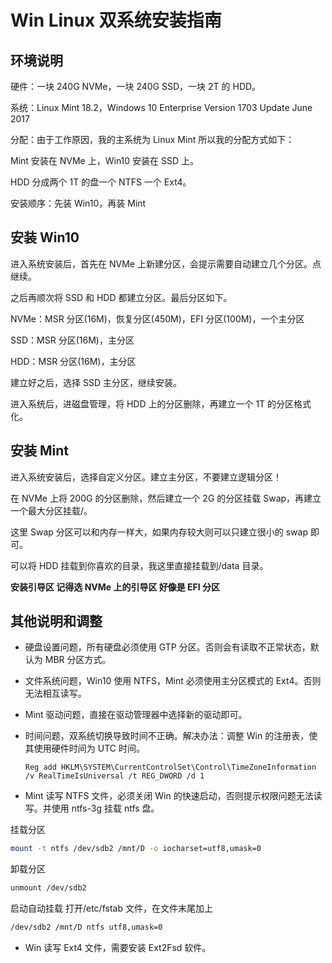 # Win Linux 双系统安装指南

## 环境说明

硬件：一块 240G NVMe，一块 240G SSD，一块 2T 的 HDD。

系统：Linux Mint 18.2，Windows 10 Enterprise Version 1703 Update June 2017

分配：由于工作原因，我的主系统为 Linux Mint 所以我的分配方式如下：

Mint 安装在 NVMe 上，Win10 安装在 SSD 上。

HDD 分成两个 1T 的盘一个 NTFS 一个 Ext4。

安装顺序：先装 Win10，再装 Mint

## 安装 Win10

进入系统安装后，首先在 NVMe 上新建分区，会提示需要自动建立几个分区。点继续。

之后再顺次将 SSD 和 HDD 都建立分区。最后分区如下。

NVMe：MSR 分区(16M)，恢复分区(450M)，EFI 分区(100M)，一个主分区

SSD：MSR 分区(16M)，主分区

HDD：MSR 分区(16M)，主分区

建立好之后，选择 SSD 主分区，继续安装。

进入系统后，进磁盘管理，将 HDD 上的分区删除，再建立一个 1T 的分区格式化。

## 安装 Mint

进入系统安装后，选择自定义分区。建立主分区，不要建立逻辑分区！

在 NVMe 上将 200G 的分区删除，然后建立一个 2G 的分区挂载 Swap，再建立一个最大分区挂载/。

这里 Swap 分区可以和内存一样大，如果内存较大则可以只建立很小的 swap 即可。

可以将 HDD 挂载到你喜欢的目录，我这里直接挂载到/data 目录。

**安装引导区 记得选 NVMe 上的引导区 好像是 EFI 分区**

## 其他说明和调整

- 硬盘设置问题，所有硬盘必须使用 GTP 分区。否则会有读取不正常状态，默认为 MBR 分区方式。

- 文件系统问题，Win10 使用 NTFS，Mint 必须使用主分区模式的 Ext4。否则无法相互读写。

- Mint 驱动问题，直接在驱动管理器中选择新的驱动即可。

- 时间问题，双系统切换导致时间不正确。解决办法：调整 Win 的注册表，使其使用硬件时间为 UTC 时间。

  ```
  Reg add HKLM\SYSTEM\CurrentControlSet\Control\TimeZoneInformation /v RealTimeIsUniversal /t REG_DWORD /d 1
  ```

- Mint 读写 NTFS 文件，必须关闭 Win 的快速启动，否则提示权限问题无法读写。并使用 ntfs-3g 挂载 ntfs 盘。

挂载分区

```bash
mount -t ntfs /dev/sdb2 /mnt/D -o iocharset=utf8,umask=0
```

卸载分区

```bash
unmount /dev/sdb2
```

启动自动挂载
打开/etc/fstab 文件，在文件末尾加上

```bash
/dev/sdb2 /mnt/D ntfs utf8,umask=0
```

- Win 读写 Ext4 文件，需要安装 Ext2Fsd 软件。

